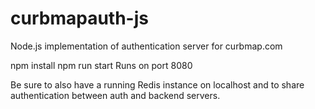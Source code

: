 # curbmapauth-js
Node.js implementation of authentication server for curbmap.com

npm install
npm run start
Runs on port 8080

Be sure to also have a running Redis instance on localhost and to share authentication between auth and backend servers.
